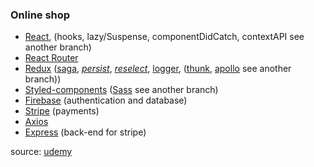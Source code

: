 ### Online shop

- [React][1], (hooks, lazy/Suspense, componentDidCatch, contextAPI see another branch)
- [React Router][2]
- [Redux][3] ([saga][12], [_persist_][5], [_reselect_][6], [logger][4], ([thunk][11], [apollo][15] see another branch))
- [Styled-components][10] ([Sass][7] see another branch)
- [Firebase][8] (authentication and database)
- [Stripe][9] (payments)
- [Axios][13]
- [Express][14] (back-end for stripe)

source: [udemy][101]

[1]: https://reactjs.org/
[2]: https://reacttraining.com/react-router/
[3]: https://redux.js.org/
[4]: https://github.com/LogRocket/redux-logger
[5]: https://github.com/rt2zz/redux-persist
[6]: https://github.com/reduxjs/reselect
[7]: https://sass-lang.com/
[8]: https://firebase.google.com/
[9]: https://stripe.com/
[10]: https://styled-components.com/
[11]: https://github.com/reduxjs/redux-thunk
[12]: https://redux-saga.js.org/
[13]: https://github.com/axios/axios
[14]: https://expressjs.com/
[15]: https://www.apollographql.com/
[101]: https://www.udemy.com/course/complete-react-developer-zero-to-mastery/
